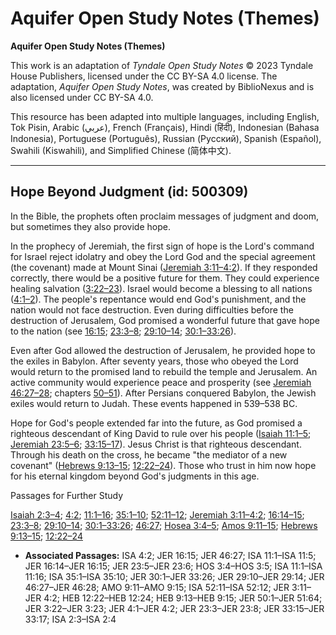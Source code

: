 # Aquifer Open Study Notes (Themes)

**Aquifer Open Study Notes (Themes)**

This work is an adaptation of *Tyndale Open Study Notes* © 2023 Tyndale House Publishers, licensed under the CC BY\-SA 4\.0 license. The adaptation, *Aquifer Open Study Notes*, was created by BiblioNexus and is also licensed under CC BY\-SA 4\.0\.

This resource has been adapted into multiple languages, including English, Tok Pisin, Arabic (عربي), French (Français), Hindi (हिंदी), Indonesian (Bahasa Indonesia), Portuguese (Português), Russian (Русский), Spanish (Español), Swahili (Kiswahili), and Simplified Chinese (简体中文).



--------------------------------

## Hope Beyond Judgment (id: 500309)

In the Bible, the prophets often proclaim messages of judgment and doom, but sometimes they also provide hope.

In the prophecy of Jeremiah, the first sign of hope is the Lord's command for Israel reject idolatry and obey the Lord God and the special agreement (the covenant) made at Mount Sinai ([Jeremiah 3:11–4:2](https://ref.ly/Jer3:11-Jer4:2)). If they responded correctly, there would be a positive future for them. They could experience healing salvation ([3:22–23](https://ref.ly/Jer3:22-Jer3:23)). Israel would become a blessing to all nations ([4:1–2](https://ref.ly/Jer4:1-Jer4:2)). The people's repentance would end God's punishment, and the nation would not face destruction. Even during difficulties before the destruction of Jerusalem, God promised a wonderful future that gave hope to the nation (see [16:15](https://ref.ly/Jer16:15); [23:3–8](https://ref.ly/Jer23:3-Jer23:8); [29:10–14](https://ref.ly/Jer29:10-Jer29:14); [30:1–33:26](https://ref.ly/Jer30:1-Jer33:26)).

Even after God allowed the destruction of Jerusalem, he provided hope to the exiles in Babylon. After seventy years, those who obeyed the Lord would return to the promised land to rebuild the temple and Jerusalem. An active community would experience peace and prosperity (see [Jeremiah 46:27–28](https://ref.ly/Jer46:27-Jer46:28); chapters [50–51](https://ref.ly/Jer50:1-Jer51:64)). After Persians conquered Babylon, the Jewish exiles would return to Judah. These events happened in 539–538 BC.

Hope for God's people extended far into the future, as God promised a righteous descendant of King David to rule over his people ([Isaiah 11:1–5](https://ref.ly/Isa11:1-Isa11:5); [Jeremiah 23:5–6](https://ref.ly/Jer23:5-Jer23:6); [33:15–17](https://ref.ly/Jer33:15-Jer33:17)). Jesus Christ is that righteous descendant. Through his death on the cross, he became "the mediator of a new covenant" ([Hebrews 9:13–15](https://ref.ly/Heb9:13-Heb9:15); [12:22–24](https://ref.ly/Heb12:22-Heb12:24)). Those who trust in him now hope for his eternal kingdom beyond God's judgments in this age.

Passages for Further Study

[Isaiah 2:3–4](https://ref.ly/Isa2:3-Isa2:4); [4:2](https://ref.ly/Isa4:2); [11:1–16](https://ref.ly/Isa11:1-Isa11:16); [35:1–10](https://ref.ly/Isa35:1-Isa35:10); [52:11–12](https://ref.ly/Isa52:11-Isa52:12); [Jeremiah 3:11–4:2](https://ref.ly/Jer3:11-Jer4:2); [16:14–15](https://ref.ly/Jer16:14-Jer16:15); [23:3–8](https://ref.ly/Jer23:3-Jer23:8); [29:10–14](https://ref.ly/Jer29:10-Jer29:14); [30:1–33:26](https://ref.ly/Jer30:1-Jer33:26); [46:27](https://ref.ly/Jer46:27); [Hosea 3:4–5](https://ref.ly/Hos3:4-Hos3:5); [Amos 9:11–15](https://ref.ly/Amos9:11-Amos9:15); [Hebrews 9:13–15](https://ref.ly/Heb9:13-Heb9:15); [12:22–24](https://ref.ly/Heb12:22-Heb12:24)

* **Associated Passages:** ISA 4:2; JER 16:15; JER 46:27; ISA 11:1–ISA 11:5; JER 16:14–JER 16:15; JER 23:5–JER 23:6; HOS 3:4–HOS 3:5; ISA 11:1–ISA 11:16; ISA 35:1–ISA 35:10; JER 30:1–JER 33:26; JER 29:10–JER 29:14; JER 46:27–JER 46:28; AMO 9:11–AMO 9:15; ISA 52:11–ISA 52:12; JER 3:11–JER 4:2; HEB 12:22–HEB 12:24; HEB 9:13–HEB 9:15; JER 50:1–JER 51:64; JER 3:22–JER 3:23; JER 4:1–JER 4:2; JER 23:3–JER 23:8; JER 33:15–JER 33:17; ISA 2:3–ISA 2:4

